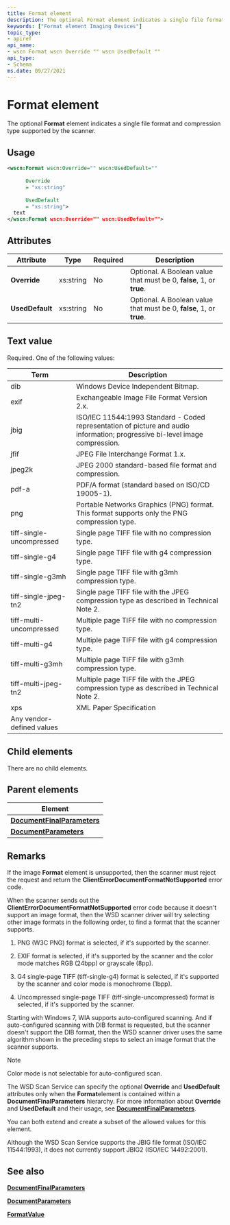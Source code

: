 ```yaml
---
title: Format element
description: The optional Format element indicates a single file format and compression type supported by the scanner.
keywords: ["Format element Imaging Devices"]
topic_type:
- apiref
api_name:
- wscn Format wscn Override "" wscn UsedDefault ""
api_type:
- Schema
ms.date: 09/27/2021
---
```


# Format element

The optional **Format** element indicates a single file format and compression type supported by the scanner.

## Usage

```xml
<wscn:Format wscn:Override="" wscn:UsedDefault=""
  
      Override
      = "xs:string"
  
      UsedDefault
      = "xs:string">
  text
</wscn:Format wscn:Override="" wscn:UsedDefault="">
```

## Attributes

| Attribute       | Type      | Required | Description                                                          |
|-----------------|-----------|----------|----------------------------------------------------------------------|
| **Override**    | xs:string | No       | Optional. A Boolean value that must be 0, **false**, 1, or **true**. |
| **UsedDefault** | xs:string | No       | Optional. A Boolean value that must be 0, **false**, 1, or **true**. |

## Text value

Required. One of the following values:

| Term | Description |
|--|--|
| dib | Windows Device Independent Bitmap. |
| exif | Exchangeable Image File Format Version 2.x. |
| jbig | ISO/IEC 11544:1993 Standard - Coded representation of picture and audio information; progressive bi-level image compression. |
| jfif | JPEG File Interchange Format 1.x. |
| jpeg2k | JPEG 2000 standard-based file format and compression. |
| pdf-a | PDF/A format (standard based on ISO/CD 19005-1). |
| png | Portable Networks Graphics (PNG) format. This format supports only the PNG compression type. |
| tiff-single-uncompressed | Single page TIFF file with no compression type. |
| tiff-single-g4 | Single page TIFF file with g4 compression type. |
| tiff-single-g3mh | Single page TIFF file with g3mh compression type. |
| tiff-single-jpeg-tn2 | Single page TIFF file with the JPEG compression type as described in Technical Note 2. |
| tiff-multi-uncompressed | Multiple page TIFF file with no compression type. |
| tiff-multi-g4 | Multiple page TIFF file with g4 compression type. |
| tiff-multi-g3mh | Multiple page TIFF file with g3mh compression type. |
| tiff-multi-jpeg-tn2 | Multiple page TIFF file with the JPEG compression type as described in Technical Note 2. |
| xps | XML Paper Specification |
| Any vendor-defined values |  |

## Child elements

There are no child elements.

## Parent elements

| Element                         |
|---------------------------------|
| [**DocumentFinalParameters**](documentfinalparameters.md) |
| [**DocumentParameters**](documentparameters.md)      |

## Remarks

If the image **Format** element is unsupported, then the scanner must reject the request and return the **ClientErrorDocumentFormatNotSupported** error code.

When the scanner sends out the **ClientErrorDocumentFormatNotSupported** error code because it doesn't support an image format, then the WSD scanner driver will try selecting other image formats in the following order, to find a format that the scanner supports.

1. PNG (W3C PNG) format is selected, if it's supported by the scanner.

1. EXIF format is selected, if it's supported by the scanner and the color mode matches RGB (24bpp) or grayscale (8pp).

1. G4 single-page TIFF (tiff-single-g4) format is selected, if it's supported by the scanner and color mode is monochrome (1bpp).

1. Uncompressed single-page TIFF (tiff-single-uncompressed) format is selected, if it's supported by the scanner.

Starting with Windows 7, WIA supports auto-configured scanning. And if auto-configured scanning with DIB format is requested, but the scanner doesn't support the DIB format, then the WSD scanner driver uses the same algorithm shown in the preceding steps to select an image format that the scanner supports.

> [!NOTE]
> Color mode is not selectable for auto-configured scan.

The WSD Scan Service can specify the optional **Override** and **UsedDefault** attributes only when the **Format**element is contained within a **DocumentFinalParameters** hierarchy. For more information about **Override** and **UsedDefault** and their usage, see [**DocumentFinalParameters**](documentfinalparameters.md).

You can both extend and create a subset of the allowed values for this element.

Although the WSD Scan Service supports the JBIG file format (ISO/IEC 11544:1993), it does not currently support JBIG2 (ISO/IEC 14492:2001).

## See also

[**DocumentFinalParameters**](documentfinalparameters.md)

[**DocumentParameters**](documentparameters.md)

[**FormatValue**](formatvalue.md)

